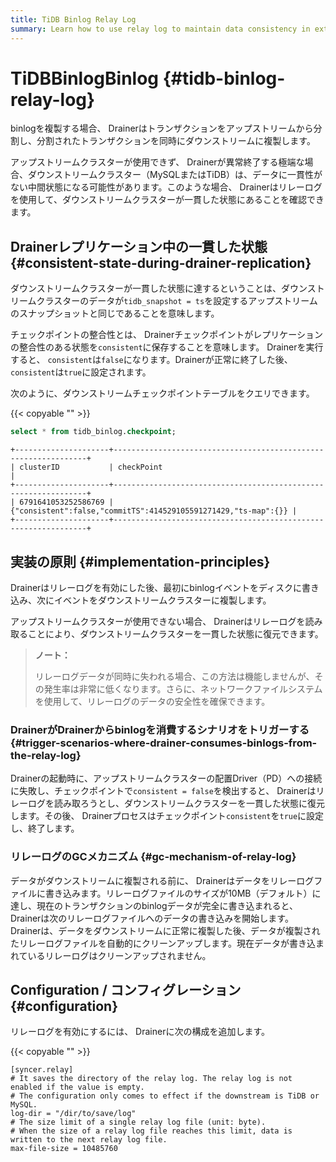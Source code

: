 ```yaml
---
title: TiDB Binlog Relay Log
summary: Learn how to use relay log to maintain data consistency in extreme cases.
---
```


# TiDBBinlogBinlog {#tidb-binlog-relay-log}

binlogを複製する場合、 Drainerはトランザクションをアップストリームから分割し、分割されたトランザクションを同時にダウンストリームに複製します。

アップストリームクラスターが使用できず、 Drainerが異常終了する極端な場合、ダウンストリームクラスター（MySQLまたはTiDB）は、データに一貫性がない中間状態になる可能性があります。このような場合、 Drainerはリレーログを使用して、ダウンストリームクラスターが一貫した状態にあることを確認できます。

## Drainerレプリケーション中の一貫した状態 {#consistent-state-during-drainer-replication}

ダウンストリームクラスターが一貫した状態に達するということは、ダウンストリームクラスターのデータが`tidb_snapshot = ts`を設定するアップストリームのスナップショットと同じであることを意味します。

チェックポイントの整合性とは、 Drainerチェックポイントがレプリケーションの整合性のある状態を`consistent`に保存することを意味します。 Drainerを実行すると、 `consistent`は`false`になります。Drainerが正常に終了した後、 `consistent`は`true`に設定されます。

次のように、ダウンストリームチェックポイントテーブルをクエリできます。

{{< copyable "" >}}

```sql
select * from tidb_binlog.checkpoint;
```

```
+---------------------+----------------------------------------------------------------+
| clusterID           | checkPoint                                                     |
+---------------------+----------------------------------------------------------------+
| 6791641053252586769 | {"consistent":false,"commitTS":414529105591271429,"ts-map":{}} |
+---------------------+----------------------------------------------------------------+
```

## 実装の原則 {#implementation-principles}

Drainerはリレーログを有効にした後、最初にbinlogイベントをディスクに書き込み、次にイベントをダウンストリームクラスターに複製します。

アップストリームクラスターが使用できない場合、 Drainerはリレーログを読み取ることにより、ダウンストリームクラスターを一貫した状態に復元できます。

> **ノート：**
>
> リレーログデータが同時に失われる場合、この方法は機能しませんが、その発生率は非常に低くなります。さらに、ネットワークファイルシステムを使用して、リレーログのデータの安全性を確保できます。

### DrainerがDrainerからbinlogを消費するシナリオをトリガーする {#trigger-scenarios-where-drainer-consumes-binlogs-from-the-relay-log}

Drainerの起動時に、アップストリームクラスターの配置Driver（PD）への接続に失敗し、チェックポイントで`consistent = false`を検出すると、 Drainerはリレーログを読み取ろうとし、ダウンストリームクラスターを一貫した状態に復元します。その後、 Drainerプロセスはチェックポイント`consistent`を`true`に設定し、終了します。

### リレーログのGCメカニズム {#gc-mechanism-of-relay-log}

データがダウンストリームに複製される前に、 Drainerはデータをリレーログファイルに書き込みます。リレーログファイルのサイズが10MB（デフォルト）に達し、現在のトランザクションのbinlogデータが完全に書き込まれると、 Drainerは次のリレーログファイルへのデータの書き込みを開始します。 Drainerは、データをダウンストリームに正常に複製した後、データが複製されたリレーログファイルを自動的にクリーンアップします。現在データが書き込まれているリレーログはクリーンアップされません。

## Configuration / コンフィグレーション {#configuration}

リレーログを有効にするには、 Drainerに次の構成を追加します。

{{< copyable "" >}}

```
[syncer.relay]
# It saves the directory of the relay log. The relay log is not enabled if the value is empty.
# The configuration only comes to effect if the downstream is TiDB or MySQL.
log-dir = "/dir/to/save/log"
# The size limit of a single relay log file (unit: byte).
# When the size of a relay log file reaches this limit, data is written to the next relay log file.
max-file-size = 10485760
```
